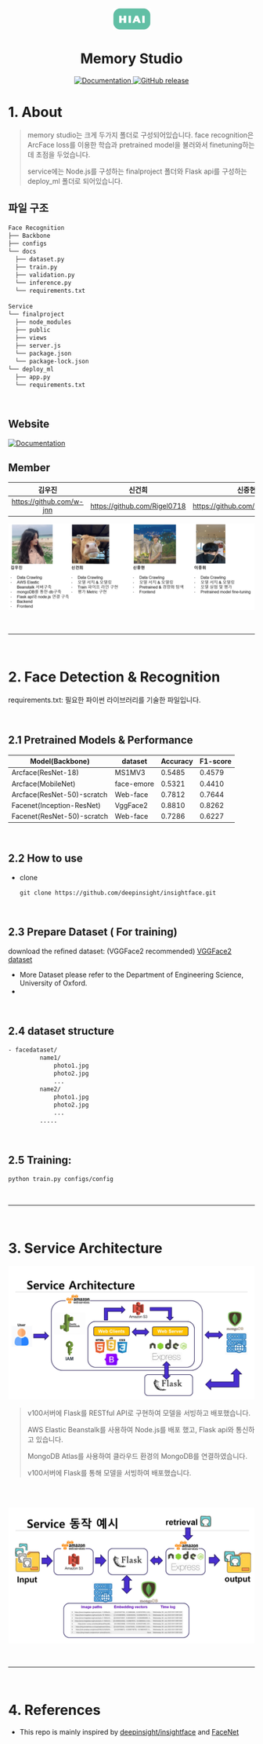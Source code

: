 <div align=center>
    <img src="Appendix/hiai_logo.png" width="77"/>
    <h1>Memory Studio</h1>
</div>

  
<p align="center">
    <a href="http://memory-studio.ap-northeast-2.elasticbeanstalk.com/">
        <img alt="Documentation" src="https://img.shields.io/website/http/huggingface.co/docs/transformers/index.svg?down_color=red&down_message=offline&up_message=online">
    </a>
    <a href="https://www.youtube.com/watch?v=gP6VshZ0Cgg">
        <img alt="GitHub release" src="https://img.shields.io/badge/YouTube-red?style=for-the-badge&logo=youtube&logoColor=white">
    </a>
</p>

# 1. About

<!--![](Appendix/intro1.png)-->
<!--![](Appendix/intro2.png)-->
<!--![](Appendix/intro.png)-->

> memory studio는 크게 두가지 폴더로 구성되어있습니다. face recognition은 ArcFace loss를 이용한 학습과 pretrained model을 불러와서 finetuning하는데 초점을 두었습니다.
>
> service에는 Node.js를 구성하는 finalproject 폴더와 Flask api를 구성하는 deploy_ml 폴더로 되어있습니다.
> 
## 파일 구조
```
Face Recognition
├── Backbone
├── configs
└── docs
  ├── dataset.py
  ├── train.py
  ├── validation.py
  └── inference.py
  └── requirements.txt

Service
└── finalproject
  ├── node_modules
  ├── public
  ├── views
  ├── server.js
  └── package.json
  └── package-lock.json
└── deploy_ml
  ├── app.py
  └── requirements.txt
```

<br/>

## Website
  
<p>
    <a href="http://memory-studio.ap-northeast-2.elasticbeanstalk.com/">
        <img alt="Documentation" src="https://img.shields.io/website/http/huggingface.co/docs/transformers/index.svg?down_color=red&down_message=offline&up_message=online">
    </a>
</p>

## Member

| 김우진 | 신건희 | 신중현 | 이종휘 |
| :----: | :----: | :----: | :----: |
|https://github.com/w-jnn|https://github.com/Rigel0718 |https://github.com/Blackeyes0u0|https://github.com/gndldl|

![](Appendix/member.png)


<!--
|  이름  | github                          |
| :----: | ------------------------------- |
| 김우진 | https://github.com/w-jnn        |
| 신건희 | https://github.com/Rigel0718    |
| 신중현 | https://github.com/Blackeyes0u0 |
| 이종휘 | https://github.com/gndldl       |
-->

<br/>

---

<br/>


# 2. Face Detection & Recognition

requirements.txt: 필요한 파이썬 라이브러리를 기술한 파일입니다.

<br/>

## 2.1 Pretrained Models & Performance

| Model(Backbone) | dataset | Accuracy | F1-score |
|---|---|---|---|
| Arcface(ResNet-18) | MS1MV3 | 0.5485 | 0.4579 |
| Arcface(MobileNet) | face-emore | 0.5321 | 0.4410 |
| Arcface(ResNet-50)-scratch | Web-face | 0.7812 | 0.7644 |
| Facenet(Inception-ResNet) | VggFace2 | 0.8810 | 0.8262 |
| Facenet(ResNet-50)-scratch | Web-face | 0.7286 | 0.6227 |

<br/>

## 2.2 How to use

- clone

  ```
  git clone https://github.com/deepinsight/insightface.git
  ```
<br/>

## 2.3 Prepare Dataset ( For training)

download the refined dataset: (VGGFace2 recommended)
[VGGFace2 dataset ](https://www.robots.ox.ac.uk/~vgg/data/vgg_face2/)
- More Dataset please refer to the Department of Engineering Science, University of Oxford.
- 
<!--
- [emore dataset @ BaiduDrive](https://pan.baidu.com/s/1eXohwNBHbbKXh5KHyItVhQ), [emore dataset @ Dropbox](https://www.dropbox.com/s/wpx6tqjf0y5mf6r/faces_ms1m-refine-v2_112x112.zip?dl=0)
- More Dataset please refer to the [original post](https://github.com/deepinsight/insightface/wiki/Dataset-Zoo)
-->

<br/>

## 2.4 dataset structure

```
- facedataset/
         name1/
             photo1.jpg
             photo2.jpg
             ...
         name2/
             photo1.jpg
             photo2.jpg
             ...
         .....
```
<br/>

## 2.5 Training:

```bash
python train.py configs/config
```
<br/>

---

<br/>

# 3. Service Architecture

![](Appendix/service.png)

> v100서버에 Flask를 RESTful API로 구현하여 모델을 서빙하고 배포했습니다.
>
> AWS Elastic Beanstalk를 사용하여 Node.js를 배포 했고, Flask api와 통신하고 있습니다.
>
> MongoDB Atlas를 사용하여 클라우드 환경의 MongoDB를 연결하였습니다.
>
> v100서버에 Flask를 통해 모델을 서빙하여 배포했습니다.


<br/><br/>


![](Appendix/servicear.png)

<br/>

---

<br/>

# 4. References

- This repo is mainly inspired by [deepinsight/insightface](https://github.com/deepinsight/insightface) and [FaceNet](https://github.com/davidsandberg/facenet)

